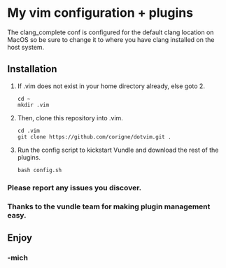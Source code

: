 # My vim configuration + plugins

  The clang_complete conf is configured for the default clang location on MacOS
  so be sure to change it to where you have clang installed on the host system.

## Installation
1. If .vim does not exist in your home directory already, else goto 2.  
    ```    
    cd ~
    mkdir .vim
    ```

2. Then, clone this repository into .vim.  
    ```
    cd .vim
    git clone https://github.com/corigne/dotvim.git .
    ```

3. Run the config script to kickstart Vundle and download the rest of the plugins.  
    ```
    bash config.sh
    ```
### Please report any issues you discover.  
### Thanks to the vundle team for making plugin management easy.  

## Enjoy  
### -mich
